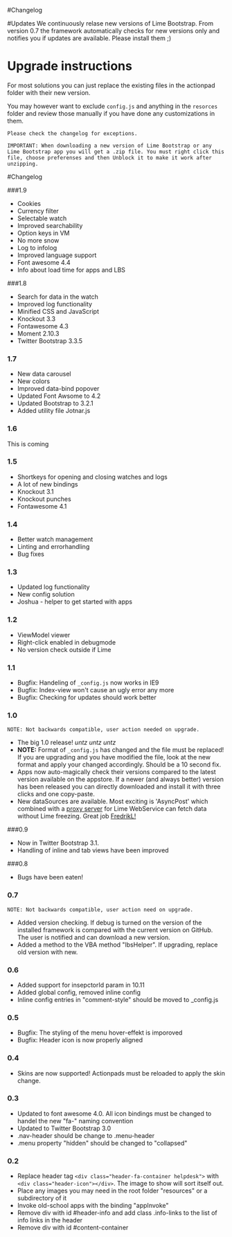 #Changelog

#Updates
We continuously relase new versions of Lime Bootstrap. From version 0.7 the framework automatically checks for new versions only and notifies you if updates are available. Please install them ;)

# Upgrade instructions
For most solutions you can just replace the existing files in the actionpad folder with their new version.

You may however want to exclude `config.js` and anything in the `resorces` folder and review those manually if you have done any customizations in them.

`Please check the changelog for exceptions.`

`IMPORTANT: When downloading a new version of Lime Bootstrap or any Lime Bootstrap app you will get a .zip file. You must right click this file, choose preferenses and then Unblock it to make it work after unzipping.`

#Changelog

###1.9
* Cookies
* Currency filter
* Selectable watch
* Improved searchability
* Option keys in VM
* No more snow
* Log to infolog
* Improved language support
* Font awesome 4.4
* Info about load time for apps and LBS


###1.8
* Search for data in the watch
* Improved log functionality
* Minified CSS and JavaScript
* Knockout 3.3
* Fontawesome 4.3
* Moment 2.10.3
* Twitter Bootstrap 3.3.5


### 1.7
* New data carousel
* New colors
* Improved data-bind popover
* Updated Font Awsome to 4.2 
* Updated Bootstrap to 3.2.1
* Added utility file Jotnar.js

### 1.6
This is coming

### 1.5
*	Shortkeys for opening and closing watches and logs 
*	A lot of new bindings 
*	Knockout 3.1 
*	Knockout punches
*	Fontawesome 4.1

### 1.4
*	Better watch management
*	Linting and errorhandling
*	Bug fixes

### 1.3
*	Updated log functionality
*	New config solution
*	Joshua - helper to get started with apps

### 1.2
*	ViewModel viewer
*	Right-click enabled in debugmode
*	No version check outside if Lime

### 1.1
*	Bugfix: Handeling of `_config.js` now works in IE9 
*	Bugfix: Index-view won't cause an ugly error any more
*	Bugfix: Checking for updates should work better

### 1.0
`NOTE: Not backwards compatible, user action needed on upgrade.`

*	The big 1.0 release! *untz* *untz* *untz*
*	__NOTE:__ Format of `_config.js` has changed and the file must be replaced! If you are upgrading and you have modified the file, look at the new format and apply your changed accordingly. Should be a 10 second fix.
*	Apps now auto-magically check their versions compared to the latest version available on the appstore. If a newer (and always better) version has been released you can directly downloaded and install it with three clicks and one copy-paste. 
*	New dataSources are available. Most exciting is 'AsyncPost' which combined with a [proxy server](https://github.com/FredrikL/Lime.Proxy) for Lime WebService can fetch data without Lime freezing. Great job [FredrikL!](https://github.com/FredrikL)

###0.9
*	Now in Twitter Bootstrap 3.1. 
*	Handling of inline and tab views have been improved

###0.8
* Bugs have been eaten!

### 0.7
`NOTE: Not backwards compatible, user action need on upgrade.`

*	Added version checking. If debug is turned on the version of the installed framework is compared with the current version on GitHub. The user is notified and can download a new version.
*	Added a method to the VBA method "lbsHelper". If upgrading, replace old version with new.

### 0.6
*	Added support for insepctorId param in 10.11
*	Added global config, removed inline config
*	Inline config entries in "comment-style" should be moved to _config.js 

### 0.5
*	Bugfix: The styling of the menu hover-effekt is imporoved
*	Bugfix: Header icon is now properly aligned 

### 0.4
*	Skins are now supported! Actionpads must be reloaded to apply the skin change.

### 0.3
*	Updated to font awesome 4.0. All icon bindings must be changed to handel the new "fa-" naming convention
*	Updated to Twitter Bootstrap 3.0
*	.nav-header should be change to .menu-header
*	.menu property "hidden" should be changed to "collapsed"

### 0.2
*	Replace header tag `<div class="header-fa-container helpdesk">` with `<div class="header-icon"></div>`. The image to show will sort itself out.
*	Place any images you may need in the root folder "resources" or a subdirectory of it
*	Invoke old-school apps with the binding "appInvoke"
*	Remove div with id #header-info and add class .info-links to the list of info links in the header
*	Remove div with id #content-container
